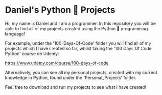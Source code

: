# Daniel's Python 🐍 Projects
Hi, my name is Daniel and I am a programmer. In this repository you will be able to find all of my projects created using the Python 🐍 programming language!

For example, under the '100-Days-Of-Code' folder you will find all of my projects which I have created so far, whilst taking the '100 Days Of Code Python' course on Udemy:

https://www.udemy.com/course/100-days-of-code

Alternatively, you can see all my personal projects, created with my current knowledge in Python, found under the 'Personal_Projects' folder.

Feel free to download and run my projects to see what I have created!
